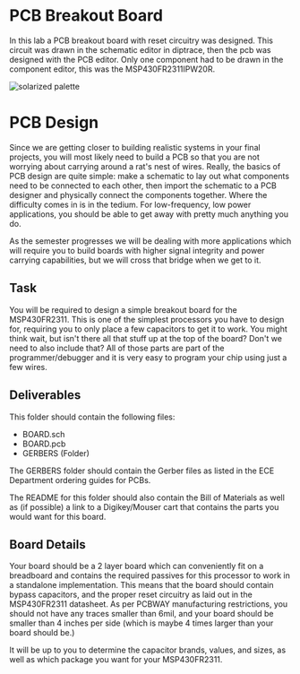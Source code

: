 # PCB Breakout Board
In this lab a PCB breakout board with reset circuitry was designed. This circuit was drawn in the schematic editor in diptrace, then the pcb was designed with the PCB editor. Only one component had to be drawn in the component editor, this was the MSP430FR2311IPW20R. 

![solarized palette](https://github.com/altercation/solarized/raw/master/img/solarized-palette.png)
# PCB Design
Since we are getting closer to building realistic systems in your final projects, you will most likely need to build a PCB so that you are not worrying about carrying around a rat's nest of wires. Really, the basics of PCB design are quite simple: make a schematic to lay out what components need to be connected to each other, then import the schematic to a PCB designer and physically connect the components together. Where the difficulty comes in is in the tedium. For low-frequency, low power applications, you should be able to get away with pretty much anything you do. 

As the semester progresses we will be dealing with more applications which will require you to build boards with higher signal integrity and power carrying capabilities, but we will cross that bridge when we get to it.

## Task
You will be required to design a simple breakout board for the MSP430FR2311. This is one of the simplest processors you have to design for, requiring you to only place a few capacitors to get it to work. You might think wait, but isn't there all that stuff up at the top of the board? Don't we need to also include that? All of those parts are part of the programmer/debugger and it is very easy to program your chip using just a few wires.

## Deliverables 
This folder should contain the following files:
* BOARD.sch
* BOARD.pcb
* GERBERS (Folder)

The GERBERS folder should contain the Gerber files as listed in the ECE Department ordering guides for PCBs.

The README for this folder should also contain the Bill of Materials as well as (if possible) a link to a Digikey/Mouser cart that contains the parts you would want for this board.

## Board Details
Your board should be a 2 layer board which can conveniently fit on a breadboard and contains the required passives for this processor to work in a standalone implementation. This means that the board should contain bypass capacitors, and the proper reset circuitry as laid out in the MSP430FR2311 datasheet. As per PCBWAY manufacturing restrictions, you should not have any traces smaller than 6mil, and your board should be smaller than 4 inches per side (which is maybe 4 times larger than your board should be.)

It will be up to you to determine the capacitor brands, values, and sizes, as well as which package you want for your MSP430FR2311.